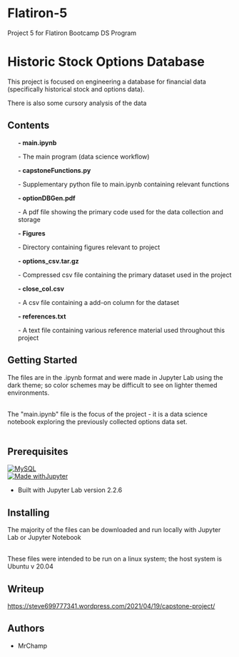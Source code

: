 # Flatiron-5
Project 5 for Flatiron Bootcamp DS Program

# Historic Stock Options Database
<p>This project is focused on engineering a database for financial data (specifically historical stock and options data).

There is also some cursory analysis of the data</p>

## Contents
 <ul><b>- main.ipynb </b></br>
      <p>- The main program (data science workflow)</p></ul>
 <ul><b>- capstoneFunctions.py </b></br>
      <p>- Supplementary python file to main.ipynb containing relevant functions</p></ul>
 <ul><b>- optionDBGen.pdf</b></br>
      <p>- A pdf file showing the primary code used for the data collection and storage</p></ul>
 <ul><b>-  Figures</b></br>
      <p>- Directory containing figures relevant to project</br></p></ul>
 <ul><b>-  options_csv.tar.gz</b></br>
      <p>- Compressed csv file containing the primary dataset used in the project</br></p></ul>
 <ul><b>- close_col.csv</b></br>
      <p>- A csv file containing a add-on column for the dataset</p></ul>
 <ul><b>- references.txt</b></br>
      <p>- A text file containing various reference material used throughout this project</p></ul>



## Getting Started
<p>The files are in the .ipynb format and were made in Jupyter Lab using the dark theme; so color schemes may be difficult to see on lighter themed environments.</br></br>

The "main.ipynb" file is the focus of the project - it is a data science notebook exploring the previously collected options data set.</br></br>

</p>

## Prerequisites
 <a href=https://www.mysql.com/><img alt="MySQL" src="https://camo.githubusercontent.com/4524c09f8c821218b3c602e3e5a222ce00c290c2f87e264b40f398a6b486bd91/68747470733a2f2f696d672e736869656c64732e696f2f62616467652f6d7973716c2d2532333030303030662e7376673f267374796c653d666f722d7468652d6261646765266c6f676f3d6d7973716c266c6f676f436f6c6f723d7768697465"/></a></br>
[![Made withJupyter](https://img.shields.io/badge/Made%20with-Jupyter-orange?style=for-the-badge&logo=Jupyter)](https://jupyter.org/try)
 - Built with Jupyter Lab version 2.2.6
 

## Installing
<p>The majority of the files can be downloaded and run locally with Jupyter Lab or Jupyter Notebook</br></br>

These files were intended to be run on a linux system; the host system is Ubuntu v 20.04
</p>

## Writeup
https://steve699777341.wordpress.com/2021/04/19/capstone-project/
## Authors
- MrChamp
